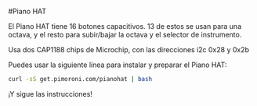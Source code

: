 <!--
---
name: Piano HAT
class: board
type: todas
formfactor: HAT
manufacturer: Pimoroni
image: 'image.png'
url: https://github.com/pimoroni/piano-hat
description: Un mini Pi piano con 16 botones capacitivos
pincount: 40
i2c:
  '0x28':
    name: Cap Touch A
    device: cap1188
    datasheet: http://ww1.microchip.com/downloads/en/DeviceDoc/CAP1188%20.pdf
  '0x2b':
    name: Cap Touch B
    device: cap1188
    datasheet: http://ww1.microchip.com/downloads/en/DeviceDoc/CAP1188%20.pdf
pin:
  '3':
    mode: i2c
  '5':
    mode: i2c
  '7':
    name: Alerta A
    mode: entrada
  '11':
    name: Reset A
    mode: salida
  '13':
    name: Alerta B
    mode: entrada
  '15':
    name: Reset B
    mode: salida
-->
#Piano HAT

El Piano HAT tiene 16 botones capacitivos. 13 de estos se usan para una octava, y el resto para subir/bajar la octava y el selector de instrumento.

Usa dos CAP1188 chips de Microchip, con las direcciones i2c 0x28 y 0x2b

Puedes usar la siguiente línea para instalar y preparar el Piano HAT:

```bash
curl -sS get.pimoroni.com/pianohat | bash
```

¡Y sigue las instrucciones!
